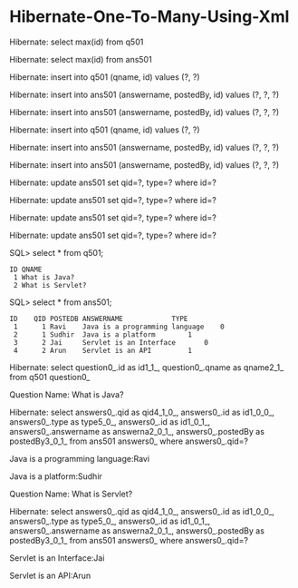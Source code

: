 # Hibernate-One-To-Many-Using-Xml

Hibernate: select max(id) from q501

Hibernate: select max(id) from ans501

Hibernate: insert into q501 (qname, id) values (?, ?)

Hibernate: insert into ans501 (answername, postedBy, id) values (?, ?, ?)

Hibernate: insert into ans501 (answername, postedBy, id) values (?, ?, ?)

Hibernate: insert into q501 (qname, id) values (?, ?)

Hibernate: insert into ans501 (answername, postedBy, id) values (?, ?, ?)

Hibernate: insert into ans501 (answername, postedBy, id) values (?, ?, ?)

Hibernate: update ans501 set qid=?, type=? where id=?

Hibernate: update ans501 set qid=?, type=? where id=?

Hibernate: update ans501 set qid=?, type=? where id=?

Hibernate: update ans501 set qid=?, type=? where id=?

SQL> select * from q501;

	ID QNAME
	 1 What is Java?
	 2 What is Servlet?

SQL> select *  from ans501;

	ID	  QID POSTEDB ANSWERNAME			TYPE
	 1	    1 Ravi    Java is a programming language	0
	 2	    1 Sudhir  Java is a platform		1
	 3	    2 Jai     Servlet is an Interface		0
	 4	    2 Arun    Servlet is an API 		1



Hibernate: select question0_.id as id1_1_, question0_.qname as qname2_1_ from q501 question0_

Question Name: What is Java?

Hibernate: select answers0_.qid as qid4_1_0_, answers0_.id as id1_0_0_, answers0_.type as type5_0_, answers0_.id as id1_0_1_, answers0_.answername as answerna2_0_1_, answers0_.postedBy as postedBy3_0_1_ from ans501 answers0_ where answers0_.qid=?

Java is a programming language:Ravi

Java is a platform:Sudhir

Question Name: What is Servlet?

Hibernate: select answers0_.qid as qid4_1_0_, answers0_.id as id1_0_0_, answers0_.type as type5_0_, answers0_.id as id1_0_1_, answers0_.answername as answerna2_0_1_, answers0_.postedBy as postedBy3_0_1_ from ans501 answers0_ where answers0_.qid=?

Servlet is an Interface:Jai

Servlet is an API:Arun
